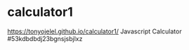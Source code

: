 # calculator1
https://tonyojelel.github.io/calculator1/
Javascript Calculator
#53kdbdbdj23bgnsjsbjlxz
